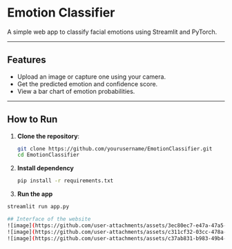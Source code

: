# Emotion Classifier

A simple web app to classify facial emotions using Streamlit and PyTorch.

---

## Features

- Upload an image or capture one using your camera.
- Get the predicted emotion and confidence score.
- View a bar chart of emotion probabilities.

---

## How to Run

1. **Clone the repository**:
   ```bash
   git clone https://github.com/yourusername/EmotionClassifier.git
   cd EmotionClassifier
2. **Install dependency**
   ```bash
   pip install -r requirements.txt
3. **Run the app**
  ```bash
  streamlit run app.py

## Interface of the website
![image](https://github.com/user-attachments/assets/3ec80ec7-e47a-47a5-8dd2-ab036253acda)
![image](https://github.com/user-attachments/assets/c311cf32-03cc-478a-898a-9bc605da22e4)
![image](https://github.com/user-attachments/assets/c37ab831-b983-49b4-8c3c-c8587e7782a4)


